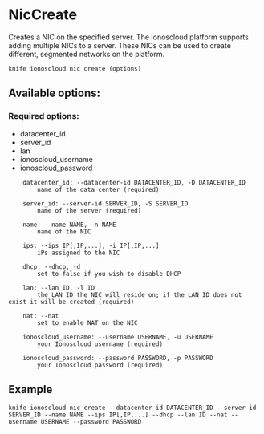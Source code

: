 # NicCreate

Creates a NIC on the specified server. The Ionoscloud platform supports adding multiple NICs to a server. These NICs can be used to create different, segmented networks on the platform.

```text
knife ionoscloud nic create (options)
```

## Available options:

### Required options:

* datacenter\_id
* server\_id
* lan
* ionoscloud\_username
* ionoscloud\_password

```text
    datacenter_id: --datacenter-id DATACENTER_ID, -D DATACENTER_ID
        name of the data center (required)

    server_id: --server-id SERVER_ID, -S SERVER_ID
        name of the server (required)

    name: --name NAME, -n NAME
        name of the NIC

    ips: --ips IP[,IP,...], -i IP[,IP,...]
        iPs assigned to the NIC

    dhcp: --dhcp, -d
        set to false if you wish to disable DHCP

    lan: --lan ID, -l ID
        the LAN ID the NIC will reside on; if the LAN ID does not exist it will be created (required)

    nat: --nat
        set to enable NAT on the NIC

    ionoscloud_username: --username USERNAME, -u USERNAME
        your Ionoscloud username (required)

    ionoscloud_password: --password PASSWORD, -p PASSWORD
        your Ionoscloud password (required)
```

## Example

```text
knife ionoscloud nic create --datacenter-id DATACENTER_ID --server-id SERVER_ID --name NAME --ips IP[,IP,...] --dhcp --lan ID --nat --username USERNAME --password PASSWORD
```

